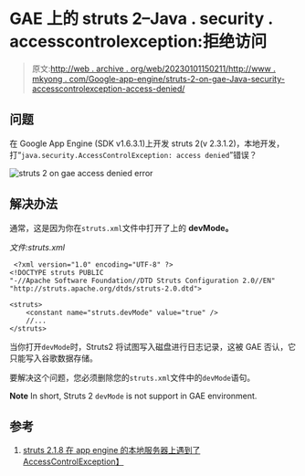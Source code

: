 # GAE 上的 struts 2–Java . security . accesscontrolexception:拒绝访问

> 原文:[http://web . archive . org/web/20230101150211/http://www . mkyong . com/Google-app-engine/struts-2-on-gae-Java-security-accesscontrolexception-access-denied/](http://web.archive.org/web/20230101150211/http://www.mkyong.com/google-app-engine/struts-2-on-gae-java-security-accesscontrolexception-access-denied/)

## 问题

在 Google App Engine (SDK v1.6.3.1)上开发 struts 2(v 2.3.1.2)，本地开发，打“`java.security.AccessControlException: access denied`”错误？

![struts 2 on gae access denied error](../Images/d1491cb180fdf6f02349a9906128f639.png "struts2-gae-access-denied-error")

## 解决办法

通常，这是因为你在`struts.xml`文件中打开了上的 **devMode。**

*文件:struts.xml*

```
 <?xml version="1.0" encoding="UTF-8" ?>
<!DOCTYPE struts PUBLIC
"-//Apache Software Foundation//DTD Struts Configuration 2.0//EN"
"http://struts.apache.org/dtds/struts-2.0.dtd">

<struts>
	<constant name="struts.devMode" value="true" /> 
	//...
</struts> 
```

当你打开`devMode`时，Struts2 将试图写入磁盘进行日志记录，这被 GAE 否认，它只能写入谷歌数据存储。

要解决这个问题，您必须删除您的`struts.xml`文件中的`devMode`语句。

**Note**
In short, Struts 2 `devMode` is not support in GAE environment.

## 参考

1.  [struts 2.1.8 在 app engine 的本地服务器上遇到了 AccessControlException】](http://web.archive.org/web/20220607032907/https://groups.google.com/group/google-appengine-java/browse_thread/thread/b78fea68441eaf4e/4eec677cef795e03)

<input type="hidden" id="mkyong-current-postId" value="10856">